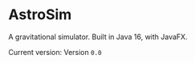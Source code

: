 # AstroSim

A gravitational simulator. Built in Java 16, with JavaFX.

Current version: Version ```0.0```
